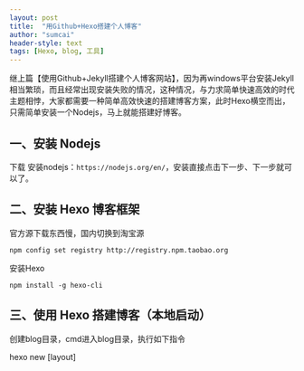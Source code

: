 ```yaml
---
layout: post
title:  "用Github+Hexo搭建个人博客"
author: "sumcai"
header-style: text 
tags: [Hexo, blog, 工具]
---
```


继上篇【使用Github+Jekyll搭建个人博客网站】，因为再windows平台安装Jekyll相当繁琐，而且经常出现安装失败的情况，这种情况，与力求简单快速高效的时代主题相悖，大家都需要一种简单高效快速的搭建博客方案，此时Hexo横空而出，只需简单安装一个Nodejs，马上就能搭建好博客。

## 一、安装 Nodejs

下载 安装nodejs：`https://nodejs.org/en/`，安装直接点击下一步、下一步就可以了。



## 二、安装 Hexo 博客框架

官方源下载东西慢，国内切换到淘宝源

```shell
npm config set registry http://registry.npm.taobao.org
```



安装Hexo

```shell
npm install -g hexo-cli
```



## 三、使用 Hexo 搭建博客（本地启动）

创建blog目录，cmd进入blog目录，执行如下指令


hexo new [layout] <title> #新建文章，如果title含有空格，则需使用双引号包围 
hexo clean #清理缓存文件 
hexo generate	#生成静态文件 
hexo server #启动本地服务器

- 初始化博客

  ```shell
  hexo init
  ```

  

- 新建文章

  ```shell
  hexo new <title>
  ```

  

- 清理缓存

  ```
  hexo clean
  ```

  

- 生成静态文件

  ```shell
  hexo generate
  ```

  

- 启动本地服务器

  ```shell
  hexo server 
  ```



- 访问网站查看 http://localhost:4000

  
  
- 国内网速较慢时，可使用如下

  ```
  git clone https://gitee.com/sumcai/hexo-starter.git  blog
  cd blog
  npm config set registry http://registry.npm.taobao.org
  npm i
  git clone https://gitee.com/maoxuner/hexo-theme-hexone.git themes/one
  hexo s
  ```
  
  

## 四、部署到远端（Github）上公开使用

安装hexo-deployer

```shell
npm install --save hexo-deployer-git
```



在`_config.ymal`文件里增加git仓库地址

```ymal
deploy:
  type: git
  repository: https://github.com/qinghan586/qinghan586.github.io.git
  branch: master
```



部署到远端

```shell
hexo d
```



## 五、切换主题

使用如下指令下载主题到themes目录下

```
git clone https://gitee.com/maoxuner/hexo-theme-hexone.git themes/one
```



修改`_config.yml`文件切换主题:

```
theme: one
```

